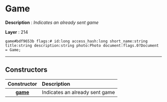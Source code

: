 # Game

**Description** : *Indicates an already sent game*

**Layer** : 214

```tl
game#bdf9653b flags:# id:long access_hash:long short_name:string title:string description:string photo:Photo document:flags.0?Document = Game;
```

---

## Constructors

| Constructor | Description |
| :---: | :--- |
| [**game**](constructor/game) | Indicates an already sent game |